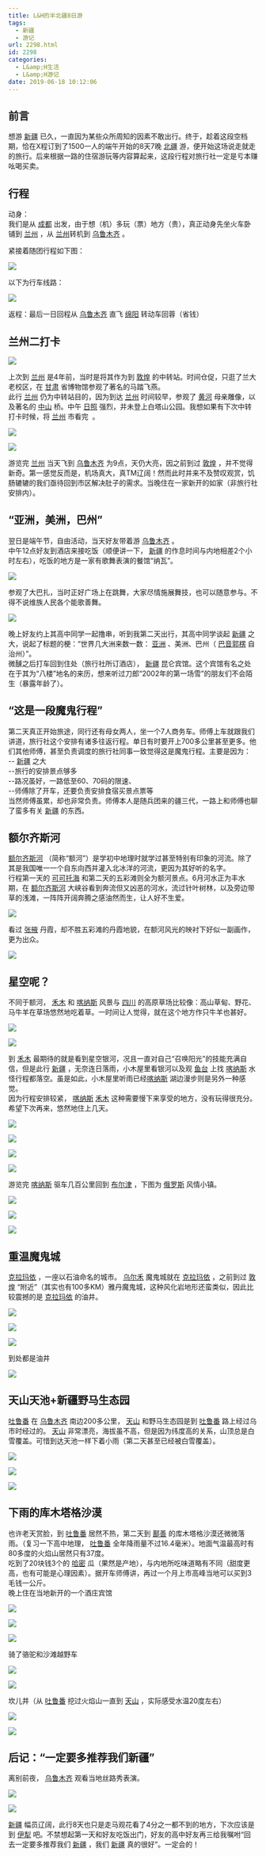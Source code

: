 ```yaml
---
title: L&H的半北疆8日游
tags:
  - 新疆
  - 游记
url: 2298.html
id: 2298
categories:
  - L&amp;H生活
  - L&amp;H游记
date: 2019-06-18 10:12:06
---
```


前言
--

想游 [新疆](http://www.mafengwo.cn/travel-scenic-spot/mafengwo/13061.html) 已久，一直因为某些众所周知的因素不敢出行。终于，趁着这段空档期，恰在X程订到了1500一人的端午开始的8天7晚 [北疆](http://www.mafengwo.cn/travel-scenic-spot/mafengwo/10757.html) 游，便开始这场说走就走的旅行。后来根据一路的住宿游玩等内容算起来，这段行程对旅行社一定是亏本赚吆喝买卖。

行程
--

动身：  
我们是从 [成都](http://www.mafengwo.cn/travel-scenic-spot/mafengwo/10035.html) 出发，由于想（机）多玩（票）地方（贵），真正动身先坐火车卧铺到 [兰州](http://www.mafengwo.cn/travel-scenic-spot/mafengwo/10783.html) ，从 [兰州](http://www.mafengwo.cn/travel-scenic-spot/mafengwo/10783.html)转机到 [乌鲁木齐](http://www.mafengwo.cn/travel-scenic-spot/mafengwo/10218.html) 。  
  
紧接着随团行程如下图：

[![](http://n1-q.mafengwo.net/s14/M00/87/51/wKgE2l0HT3iAaYxoAAwnlE5wL2E379.png?imageView2%2F2%2Fw%2F680%2Fq%2F90%7CimageMogr2%2Fstrip%2Fquality%2F90)](http://www.mafengwo.cn/photo/13061/scenery_13759048/565857780.html)

以下为行车线路：

[![](http://n3-q.mafengwo.net/s14/M00/8B/DE/wKgE2l0HUMKAPqHkAAcQr2y5lm8180.png?imageView2%2F2%2Fw%2F680%2Fq%2F90%7CimageMogr2%2Fstrip%2Fquality%2F90)](http://www.mafengwo.cn/photo/13061/scenery_13759048/565917107.html)

  
返程：最后一日回程从 [乌鲁木齐](http://www.mafengwo.cn/travel-scenic-spot/mafengwo/10218.html) 直飞 [绵阳](http://www.mafengwo.cn/travel-scenic-spot/mafengwo/13663.html) 转动车回蓉（省钱）  

兰州二打卡
-----

![](http://images.mafengwo.net/images/i/face/brands_v3/10.png)

上次到 [兰州](http://www.mafengwo.cn/travel-scenic-spot/mafengwo/10783.html) 是4年前，当时是将其作为到 [敦煌](http://www.mafengwo.cn/travel-scenic-spot/mafengwo/10240.html) 的中转站。时间仓促，只逛了兰大老校区，在 [甘肃](http://www.mafengwo.cn/travel-scenic-spot/mafengwo/13295.html) 省博物馆参观了著名的马踏飞燕。  
此行 [兰州](http://www.mafengwo.cn/travel-scenic-spot/mafengwo/10783.html) 仍为中转站目的，因为到达 [兰州](http://www.mafengwo.cn/travel-scenic-spot/mafengwo/10783.html) 时间较早，参观了 [黄河](http://www.mafengwo.cn/travel-scenic-spot/mafengwo/18668.html) 母亲雕像，以及著名的 [中山](http://www.mafengwo.cn/travel-scenic-spot/mafengwo/10514.html) 桥。中午 [日照](http://www.mafengwo.cn/travel-scenic-spot/mafengwo/10805.html) 强烈，并未登上白塔山公园。我想如果有下次中转打卡时候，将 [兰州](http://www.mafengwo.cn/travel-scenic-spot/mafengwo/10783.html) 市看完  。  

[![](http://b1-q.mafengwo.net/s14/M00/94/52/wKgE2l0HVAeAZfGuAAf6dzgRjY4679.JPG?imageView2%2F2%2Fw%2F680%2Fq%2F90%7CimageMogr2%2Fstrip%2Fquality%2F90)](http://www.mafengwo.cn/photo/13061/scenery_13759048/566047603.html)

[![](http://p3-q.mafengwo.net/s14/M00/94/54/wKgE2l0HVAiAK5N5AAmHeocZm1o624.JPG?imageView2%2F2%2Fw%2F680%2Fq%2F90%7CimageMogr2%2Fstrip%2Fquality%2F90)](http://www.mafengwo.cn/photo/13061/scenery_13759048/566047604.html)

游览完 [兰州](http://www.mafengwo.cn/travel-scenic-spot/mafengwo/10783.html) 当天飞到 [乌鲁木齐](http://www.mafengwo.cn/travel-scenic-spot/mafengwo/10218.html) 为9点，天仍大亮，因之前到过 [敦煌](http://www.mafengwo.cn/travel-scenic-spot/mafengwo/10240.html) ，并不觉得新奇。第一感觉反而是，机场真大，真TM辽阔！然而此时并来不及赞叹观赏，饥肠辘辘的我们亟待回到市区解决肚子的需求。当晚住在一家新开的如家（非旅行社安排内）。

“亚洲，美洲，巴州”
----------

翌日是端午节，自由活动，当天好友带着游 [乌鲁木齐](http://www.mafengwo.cn/travel-scenic-spot/mafengwo/10218.html) 。  
中午12点好友到酒店来接吃饭（顺便讲一下， [新疆](http://www.mafengwo.cn/travel-scenic-spot/mafengwo/13061.html) 的作息时间与内地相差2个小时左右），吃饭的地方是一家有歌舞表演的餐馆“纳瓦”。

[![](http://p1-q.mafengwo.net/s14/M00/BE/D0/wKgE2l0HbzGAKRqYAAl0ZHSaNPk126.png?imageView2%2F2%2Fw%2F680%2Fq%2F90%7CimageMogr2%2Fstrip%2Fquality%2F90)](http://www.mafengwo.cn/photo/13061/scenery_13759048/566662062.html)

参观了大巴扎，当时正好广场上在跳舞，大家尽情施展舞技，也可以随意参与。不得不说维族人民各个能歌善舞。

[![](http://n1-q.mafengwo.net/s14/M00/BF/38/wKgE2l0Hb5aAEEL6AAHGZSfEiUs454.jpg?imageView2%2F2%2Fw%2F680%2Fq%2F90%7CimageMogr2%2Fstrip%2Fquality%2F90)](http://www.mafengwo.cn/photo/13061/scenery_13759048/566666079.html)

晚上好友约上其高中同学一起撸串，听到我第二天出行，其高中同学谈起 [新疆](http://www.mafengwo.cn/travel-scenic-spot/mafengwo/13061.html) 之大，说起了标题的梗：“世界几大洲来数一数： [亚洲](http://www.mafengwo.cn/travel-scenic-spot/mafengwo/52314.html) 、美洲、巴州（ [巴音郭楞](http://www.mafengwo.cn/travel-scenic-spot/mafengwo/18231.html) 自治州）”。  
微醺之后打车回到住处（旅行社所订酒店）， [新疆](http://www.mafengwo.cn/travel-scenic-spot/mafengwo/13061.html) 昆仑宾馆。这个宾馆有名之处在于其为“八楼”地名的来历，想来听过刀郎“2002年的第一场雪”的朋友们不会陌生（暴露年龄了）。

“这是一段魔鬼行程”
----------

第二天真正开始旅途，同行还有母女两人，坐一个7人商务车。师傅上车就跟我们讲道，旅行社这个安排有诸多往返行程。单日有时要开上700多公里甚至更多。他们其他师傅，甚至负责调度的旅行社同事一致觉得这是魔鬼行程。主要是因为：  
-- [新疆](http://www.mafengwo.cn/travel-scenic-spot/mafengwo/13061.html) 之大  
--旅行的安排景点够多  
--路况虽好，一路低至60、70码的限速、  
--师傅除了开车，还要负责安排食宿买景点票等  
当然师傅虽累，却也非常负责。师傅本人是随兵团来的疆三代，一路上和师傅也聊了蛮多有关 [新疆](http://www.mafengwo.cn/travel-scenic-spot/mafengwo/13061.html) 的东西。

额尔齐斯河
-----

[额尔齐斯河](http://www.mafengwo.cn/travel-scenic-spot/mafengwo/18027.html) （简称“额河”）是学初中地理时就学过甚至特别有印象的河流。除了其是我国唯一一个自东向西并灌入北冰洋的河流，更因为其好听的名字。  
行程第一天的 [可可托海](http://www.mafengwo.cn/travel-scenic-spot/mafengwo/64136.html) 和第二天的五彩滩则全为额河景点。6月河水正为丰水期，在 [额尔齐斯河](http://www.mafengwo.cn/travel-scenic-spot/mafengwo/18027.html) 大峡谷看到奔流但又凶恶的河水，流过针叶树林，以及旁边带草的浅滩，一阵阵开阔奔腾之感油然而生，让人好不生爱。  

[![](http://p1-q.mafengwo.net/s14/M00/CB/D7/wKgE2l0He5KAYToIAAmQ77LiJMI169.JPG?imageView2%2F2%2Fw%2F680%2Fq%2F90%7CimageMogr2%2Fstrip%2Fquality%2F90)](http://www.mafengwo.cn/photo/13061/scenery_13759048/566826828.html)

看过 [张掖](http://www.mafengwo.cn/travel-scenic-spot/mafengwo/11340.html) 丹霞，却不胜五彩滩的丹霞地貌，在额河风光的映衬下好似一副画作，更为出众。  

[![](http://b1-q.mafengwo.net/s14/M00/CC/D4/wKgE2l0HfHuAEPh1AA8_e1JuJGs403.JPG?imageView2%2F2%2Fw%2F680%2Fq%2F90%7CimageMogr2%2Fstrip%2Fquality%2F90)](http://www.mafengwo.cn/photo/13061/scenery_13759048/566841987.html)

星空呢？
----

不同于额河， [禾木](http://www.mafengwo.cn/travel-scenic-spot/mafengwo/10832.html) 和 [喀纳斯](http://www.mafengwo.cn/travel-scenic-spot/mafengwo/10732.html) 风景与 [四川](http://www.mafengwo.cn/travel-scenic-spot/mafengwo/12703.html) 的高原草场比较像：高山草甸、野花、马牛羊在草场悠然地吃着草。一时间让人觉得，就在这个地方作只牛羊也甚好。  

[![](http://b3-q.mafengwo.net/s14/M00/16/8D/wKgE2l0HqRiALuIgAAaEF52WyoU208.JPG?imageView2%2F2%2Fw%2F680%2Fq%2F90%7CimageMogr2%2Fstrip%2Fquality%2F90)](http://www.mafengwo.cn/photo/13061/scenery_13759048/567699124.html)

[![](http://p2-q.mafengwo.net/s14/M00/16/8F/wKgE2l0HqRmANK16AAca-RcnW04835.JPG?imageView2%2F2%2Fw%2F680%2Fq%2F90%7CimageMogr2%2Fstrip%2Fquality%2F90)](http://www.mafengwo.cn/photo/13061/scenery_13759048/567699125.html)

到 [禾木](http://www.mafengwo.cn/travel-scenic-spot/mafengwo/10832.html) 最期待的就是看到星空银河，况且一直对自己“召唤阳光”的技能充满自信，但是此行 [新疆](http://www.mafengwo.cn/travel-scenic-spot/mafengwo/13061.html) ，无奈连日落雨，小木屋里看银河以及观 [鱼台](http://www.mafengwo.cn/travel-scenic-spot/mafengwo/144202.html) 上找 [喀纳斯](http://www.mafengwo.cn/travel-scenic-spot/mafengwo/10732.html) 水怪行程都落空。虽是如此，小木屋里听雨已经[喀纳斯](http://www.mafengwo.cn/travel-scenic-spot/mafengwo/10732.html) 湖边漫步则是另外一种感觉。  
因为行程安排较紧， [喀纳斯](http://www.mafengwo.cn/travel-scenic-spot/mafengwo/10732.html) [禾木](http://www.mafengwo.cn/travel-scenic-spot/mafengwo/10832.html) 这种需要慢下来享受的地方，没有玩得很充分。希望下次再来，悠然地住上几天。

[![](http://p2-q.mafengwo.net/s14/M00/18/71/wKgE2l0HqjyAVIisAAWVm8T-CCY758.JPG?imageView2%2F2%2Fw%2F680%2Fq%2F90%7CimageMogr2%2Fstrip%2Fquality%2F90)](http://www.mafengwo.cn/photo/13061/scenery_13759048/567742350.html)

[![](http://n2-q.mafengwo.net/s14/M00/18/72/wKgE2l0Hqj2AQWyGAAYte1VLSfU048.JPG?imageView2%2F2%2Fw%2F680%2Fq%2F90%7CimageMogr2%2Fstrip%2Fquality%2F90)](http://www.mafengwo.cn/photo/13061/scenery_13759048/567742351.html)

[![](http://n2-q.mafengwo.net/s14/M00/2F/A6/wKgE2l0HvMaAHUIgAAlDRoV89lk611.JPG?imageView2%2F2%2Fw%2F680%2Fq%2F90%7CimageMogr2%2Fstrip%2Fquality%2F90)](http://www.mafengwo.cn/photo/13061/scenery_13759048/568203610.html)

[![](http://n2-q.mafengwo.net/s14/M00/18/74/wKgE2l0Hqj-AYlbcAAzHPZPgZo0174.JPG?imageView2%2F2%2Fw%2F680%2Fq%2F90%7CimageMogr2%2Fstrip%2Fquality%2F90)](http://www.mafengwo.cn/photo/13061/scenery_13759048/567742353.html)

游览完 [喀纳斯](http://www.mafengwo.cn/travel-scenic-spot/mafengwo/10732.html) 驱车几百公里回到 [布尔津](http://www.mafengwo.cn/travel-scenic-spot/mafengwo/17988.html) ，下图为 [俄罗斯](http://www.mafengwo.cn/travel-scenic-spot/mafengwo/10300.html) 风情小镇。  

[![](http://b4-q.mafengwo.net/s14/M00/25/79/wKgE2l0HsyeAMDyZAATgqMT8IEI892.JPG?imageView2%2F2%2Fw%2F680%2Fq%2F90%7CimageMogr2%2Fstrip%2Fquality%2F90)](http://www.mafengwo.cn/photo/13061/scenery_13759048/568048108.html)

[![](http://n2-q.mafengwo.net/s14/M00/25/7C/wKgE2l0HsyiANZPHAAhYR3f9PDQ984.JPG?imageView2%2F2%2Fw%2F680%2Fq%2F90%7CimageMogr2%2Fstrip%2Fquality%2F90)](http://www.mafengwo.cn/photo/13061/scenery_13759048/568048109.html)

[![](http://p3-q.mafengwo.net/s14/M00/25/7E/wKgE2l0HsymAY8XpAAa8RRCzkUY546.JPG?imageView2%2F2%2Fw%2F680%2Fq%2F90%7CimageMogr2%2Fstrip%2Fquality%2F90)](http://www.mafengwo.cn/photo/13061/scenery_13759048/568048111.html)

重温魔鬼城
-----

[克拉玛依](http://www.mafengwo.cn/travel-scenic-spot/mafengwo/15017.html) ，一座以石油命名的城市。 [乌尔禾](http://www.mafengwo.cn/travel-scenic-spot/mafengwo/21297.html) 魔鬼城就在 [克拉玛依](http://www.mafengwo.cn/travel-scenic-spot/mafengwo/15017.html) ，之前到过 [敦煌](http://www.mafengwo.cn/travel-scenic-spot/mafengwo/10240.html) “附近”（其实也有100多KM）雅丹魔鬼城，这种风化岩地形还蛮类似，因此比较震撼的是 [克拉玛依](http://www.mafengwo.cn/travel-scenic-spot/mafengwo/15017.html) 的油井。  

[![](http://b4-q.mafengwo.net/s14/M00/2F/58/wKgE2l0HvHWAecfiAA8zkKV4bZw967.JPG?imageView2%2F2%2Fw%2F680%2Fq%2F90%7CimageMogr2%2Fstrip%2Fquality%2F90)](http://www.mafengwo.cn/photo/13061/scenery_13759048/568198721.html)

[![](http://b3-q.mafengwo.net/s14/M00/2F/59/wKgE2l0HvHWAQvYjAAXNplg6u5M013.JPG?imageView2%2F2%2Fw%2F680%2Fq%2F90%7CimageMogr2%2Fstrip%2Fquality%2F90)](http://www.mafengwo.cn/photo/13061/scenery_13759048/568198722.html)

[![](http://b3-q.mafengwo.net/s14/M00/2F/5C/wKgE2l0HvHeAe-kHAAjbwH5lbX8554.JPG?imageView2%2F2%2Fw%2F680%2Fq%2F90%7CimageMogr2%2Fstrip%2Fquality%2F90)](http://www.mafengwo.cn/photo/13061/scenery_13759048/568198723.html)

到处都是油井

[![](http://n3-q.mafengwo.net/s14/M00/2F/5D/wKgE2l0HvHiATokMAAUn4ccSa2Q361.JPG?imageView2%2F2%2Fw%2F680%2Fq%2F90%7CimageMogr2%2Fstrip%2Fquality%2F90)](http://www.mafengwo.cn/photo/13061/scenery_13759048/568198725.html)

天山天池+新疆野马生态园
------------

[吐鲁番](http://www.mafengwo.cn/travel-scenic-spot/mafengwo/10469.html) 在 [乌鲁木齐](http://www.mafengwo.cn/travel-scenic-spot/mafengwo/10218.html) 南边200多公里， [天山](http://www.mafengwo.cn/travel-scenic-spot/mafengwo/17879.html) 和野马生态园是到 [吐鲁番](http://www.mafengwo.cn/travel-scenic-spot/mafengwo/10469.html) 路上经过乌市时经过的。 [天山](http://www.mafengwo.cn/travel-scenic-spot/mafengwo/17879.html) 非常漂亮，海拔虽不高，但是因为纬度高的关系，山顶总是白雪覆盖。可惜到达天池一样下着小雨（第二天甚至已经被白雪覆盖）。

[![](http://p2-q.mafengwo.net/s14/M00/73/C0/wKgE2l0IPJ6AKyNeAAF1uuYN864310.jpg?imageView2%2F2%2Fw%2F680%2Fq%2F90%7CimageMogr2%2Fstrip%2Fquality%2F90)](http://www.mafengwo.cn/photo/13061/scenery_13759048/569938993.html)

[![](http://n4-q.mafengwo.net/s14/M00/73/C0/wKgE2l0IPJ-AEJR-AAiDKw1KNHg936.jpg?imageView2%2F2%2Fw%2F680%2Fq%2F90%7CimageMogr2%2Fstrip%2Fquality%2F90)](http://www.mafengwo.cn/photo/13061/scenery_13759048/569938994.html)

[![](https://p4-q.mafengwo.net/s14/M00/73/C2/wKgE2l0IPJ-ABv71AAQM4AwM9A8481.jpg?imageView2%2F2%2Fw%2F680%2Fq%2F90%7CimageMogr2%2Fstrip%2Fquality%2F90)](https://p4-q.mafengwo.net/s14/M00/73/C2/wKgE2l0IPJ-ABv71AAQM4AwM9A8481.jpg?imageView2%2F2%2Fw%2F680%2Fq%2F90%7CimageMogr2%2Fstrip%2Fquality%2F90)

下雨的库木塔格沙漠
---------

也许老天赏脸，到 [吐鲁番](http://www.mafengwo.cn/travel-scenic-spot/mafengwo/10469.html) 居然不热，第二天到 [鄯善](http://www.mafengwo.cn/travel-scenic-spot/mafengwo/16245.html) 的库木塔格沙漠还微微落雨。（复习一下高中地理， [吐鲁番](http://www.mafengwo.cn/travel-scenic-spot/mafengwo/10469.html) 全年降雨量不过16.4毫米）。地面气温最高时有80多度的火焰山居然只有37度。  
吃到了20块钱3个的 [哈密](http://www.mafengwo.cn/travel-scenic-spot/mafengwo/11348.html) 瓜（果然是产地），与内地所吃味道略有不同（甜度更高，也有可能是心理因素）。据开车师傅讲，再过一个月上市高峰当地可以买到3毛钱一公斤。  
晚上住在当地新开的一个酒庄宾馆

[![](https://n4-q.mafengwo.net/s14/M00/7E/02/wKgE2l0IQ9aAG8ExAAELGciI0_U018.jpg?imageView2%2F2%2Fw%2F680%2Fq%2F90%7CimageMogr2%2Fstrip%2Fquality%2F90)](https://n4-q.mafengwo.net/s14/M00/7E/02/wKgE2l0IQ9aAG8ExAAELGciI0_U018.jpg?imageView2%2F2%2Fw%2F680%2Fq%2F90%7CimageMogr2%2Fstrip%2Fquality%2F90)

[![](https://p4-q.mafengwo.net/s14/M00/7E/04/wKgE2l0IQ9aAdqmsAAEmq3JDxRU225.jpg?imageView2%2F2%2Fw%2F680%2Fq%2F90%7CimageMogr2%2Fstrip%2Fquality%2F90)](https://p4-q.mafengwo.net/s14/M00/7E/04/wKgE2l0IQ9aAdqmsAAEmq3JDxRU225.jpg?imageView2%2F2%2Fw%2F680%2Fq%2F90%7CimageMogr2%2Fstrip%2Fquality%2F90)

[![](https://b2-q.mafengwo.net/s14/M00/7E/05/wKgE2l0IQ9eAKXj2AAEr9RKCmCc803.jpg?imageView2%2F2%2Fw%2F680%2Fq%2F90%7CimageMogr2%2Fstrip%2Fquality%2F90)](https://b2-q.mafengwo.net/s14/M00/7E/05/wKgE2l0IQ9eAKXj2AAEr9RKCmCc803.jpg?imageView2%2F2%2Fw%2F680%2Fq%2F90%7CimageMogr2%2Fstrip%2Fquality%2F90)

骑了骆驼和沙滩越野车

[![](https://n4-q.mafengwo.net/s14/M00/7C/B9/wKgE2l0IQwmAMIpoAAJnYcrzOJI294.JPG?imageView2%2F2%2Fw%2F680%2Fq%2F90%7CimageMogr2%2Fstrip%2Fquality%2F90)](https://n4-q.mafengwo.net/s14/M00/7C/B9/wKgE2l0IQwmAMIpoAAJnYcrzOJI294.JPG?imageView2%2F2%2Fw%2F680%2Fq%2F90%7CimageMogr2%2Fstrip%2Fquality%2F90)

[![](https://n1-q.mafengwo.net/s14/M00/7C/BA/wKgE2l0IQwqAVy0cAAagAF-44U4301.JPG?imageView2%2F2%2Fw%2F680%2Fq%2F90%7CimageMogr2%2Fstrip%2Fquality%2F90)](https://n1-q.mafengwo.net/s14/M00/7C/BA/wKgE2l0IQwqAVy0cAAagAF-44U4301.JPG?imageView2%2F2%2Fw%2F680%2Fq%2F90%7CimageMogr2%2Fstrip%2Fquality%2F90)

坎儿井（从 [吐鲁番](http://www.mafengwo.cn/travel-scenic-spot/mafengwo/10469.html) 挖过火焰山一直到 [天山](http://www.mafengwo.cn/travel-scenic-spot/mafengwo/17879.html) ，实际感受水温20度左右）  

[![](https://n3-q.mafengwo.net/s14/M00/7D/C7/wKgE2l0IQ7CAQJWuAAGVtnCFniE786.jpg?imageView2%2F2%2Fw%2F680%2Fq%2F90%7CimageMogr2%2Fstrip%2Fquality%2F90)](https://n3-q.mafengwo.net/s14/M00/7D/C7/wKgE2l0IQ7CAQJWuAAGVtnCFniE786.jpg?imageView2%2F2%2Fw%2F680%2Fq%2F90%7CimageMogr2%2Fstrip%2Fquality%2F90)

[![](https://b4-q.mafengwo.net/s14/M00/7D/C8/wKgE2l0IQ7GAV68GAAFMXS89bqE804.jpg?imageView2%2F2%2Fw%2F680%2Fq%2F90%7CimageMogr2%2Fstrip%2Fquality%2F90)](https://b4-q.mafengwo.net/s14/M00/7D/C8/wKgE2l0IQ7GAV68GAAFMXS89bqE804.jpg?imageView2%2F2%2Fw%2F680%2Fq%2F90%7CimageMogr2%2Fstrip%2Fquality%2F90)

后记：“一定要多推荐我们新疆”
---------------

离别前夜， [乌鲁木齐](http://www.mafengwo.cn/travel-scenic-spot/mafengwo/10218.html) 观看当地丝路秀表演。

[![](https://n3-q.mafengwo.net/s14/M00/7E/E2/wKgE2l0IRGyAVOqDAADKwKvgOXo690.jpg?imageView2%2F2%2Fw%2F680%2Fq%2F90%7CimageMogr2%2Fstrip%2Fquality%2F90)](https://n3-q.mafengwo.net/s14/M00/7E/E2/wKgE2l0IRGyAVOqDAADKwKvgOXo690.jpg?imageView2%2F2%2Fw%2F680%2Fq%2F90%7CimageMogr2%2Fstrip%2Fquality%2F90)

[![](https://b1-q.mafengwo.net/s14/M00/7E/E4/wKgE2l0IRG2ABVV8AAEIKKh19rk251.jpg?imageView2%2F2%2Fw%2F680%2Fq%2F90%7CimageMogr2%2Fstrip%2Fquality%2F90)](https://b1-q.mafengwo.net/s14/M00/7E/E4/wKgE2l0IRG2ABVV8AAEIKKh19rk251.jpg?imageView2%2F2%2Fw%2F680%2Fq%2F90%7CimageMogr2%2Fstrip%2Fquality%2F90)

[新疆](http://www.mafengwo.cn/travel-scenic-spot/mafengwo/13061.html) 幅员辽阔，此行8天也只是走马观花看了4分之一都不到的地方，下次应该是到 [伊犁](http://www.mafengwo.cn/travel-scenic-spot/mafengwo/11471.html) 吧。不禁想起第一天和好友吃饭出门，好友的高中好友再三给我嘱咐“回去一定要多推荐我们 [新疆](http://www.mafengwo.cn/travel-scenic-spot/mafengwo/13061.html) ，我们 [新疆](http://www.mafengwo.cn/travel-scenic-spot/mafengwo/13061.html) 真的很好”。一定会的！